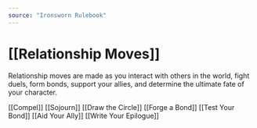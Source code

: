 ```yaml
---
source: "Ironsworn Rulebook"
---
```

# [[Relationship Moves]]

Relationship moves are made as you interact with others in the world, fight duels, form bonds, support your allies, and determine the ultimate fate of your character.

[[Compel]]
[[Sojourn]]
[[Draw the Circle]]
[[Forge a Bond]]
[[Test Your Bond]]
[[Aid Your Ally]]
[[Write Your Epilogue]]